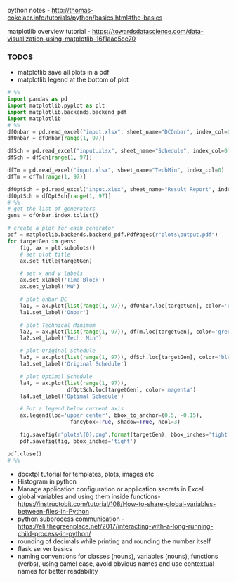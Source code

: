 python notes -  http://thomas-cokelaer.info/tutorials/python/basics.html#the-basics

matplotlib overview tutorial - https://towardsdatascience.com/data-visualization-using-matplotlib-16f1aae5ce70


### TODOS
* matplotlib save all plots in a pdf
* matplotlib legend at the bottom of plot
```python
# %%
import pandas as pd
import matplotlib.pyplot as plt
import matplotlib.backends.backend_pdf
import matplotlib
# %%
dfOnbar = pd.read_excel("input.xlsx", sheet_name="DCOnbar", index_col=0)
dfOnbar = dfOnbar[range(1, 97)]

dfSch = pd.read_excel("input.xlsx", sheet_name="Schedule", index_col=0)
dfSch = dfSch[range(1, 97)]

dfTm = pd.read_excel("input.xlsx", sheet_name="TechMin", index_col=0)
dfTm = dfTm[range(1, 97)]

dfOptSch = pd.read_excel("input.xlsx", sheet_name="Result Report", index_col=0)
dfOptSch = dfOptSch[range(1, 97)]
# %%
# get the list of generators
gens = dfOnbar.index.tolist()

# create a plot for each generator
pdf = matplotlib.backends.backend_pdf.PdfPages(r"plots\output.pdf")
for targetGen in gens:
    fig, ax = plt.subplots()
    # set plot title
    ax.set_title(targetGen)

    # set x and y labels
    ax.set_xlabel('Time Block')
    ax.set_ylabel('MW')

    # plot onbar DC
    la1, = ax.plot(list(range(1, 97)), dfOnbar.loc[targetGen], color='orange')
    la1.set_label('Onbar')

    # plot Technical Minimum
    la2, = ax.plot(list(range(1, 97)), dfTm.loc[targetGen], color='green')
    la2.set_label('Tech. Min')

    # plot Original Schedule
    la3, = ax.plot(list(range(1, 97)), dfSch.loc[targetGen], color='blue')
    la3.set_label('Original Schedule')

    # plot Optimal Schedule
    la4, = ax.plot(list(range(1, 97)),
                   dfOptSch.loc[targetGen], color='magenta')
    la4.set_label('Optimal Schedule')

    # Put a legend below current axis
    ax.legend(loc='upper center', bbox_to_anchor=(0.5, -0.15),
                    fancybox=True, shadow=True, ncol=3)

    fig.savefig(r"plots\{0}.png".format(targetGen), bbox_inches='tight')
    pdf.savefig(fig, bbox_inches='tight')

pdf.close()
# %%
```
* docxtpl tutorial for templates, plots, images etc
* Histogram in python
* Manage application configuration or application secrets in Excel  
* global variables and using them inside functions- https://instructobit.com/tutorial/108/How-to-share-global-variables-between-files-in-Python
* python subprocess communication - https://eli.thegreenplace.net/2017/interacting-with-a-long-running-child-process-in-python/
* rounding of decimals while printing and rounding the number itself
* flask server basics
* naming conventions for classes (nouns), variables (nouns), functions (verbs), using camel case, avoid obvious names and use contextual names for better readability



<!--stackedit_data:
eyJoaXN0b3J5IjpbLTE2MDc1NTY0NjgsLTExOTM5ODk4NzAsOT
kwNTEzMTExLC04ODExMzgzODEsLTk4OTQ3NzI2MSwtMjA1NjQw
NTU1MCwtOTc4NjczNDEsLTMyMzk4ODE0OSwtMTkyMzc2Mzk0Ny
wzOTQ1Mzc4NjksLTEzOTE0OTU2MDUsLTIyMTg4OTk3NSw2NjE2
NzQwMTQsOTI2Nzk1MzA0LC0zOTg1NDI2MDAsMTE3MjIzNjI4My
wxODUyMDA2MDI1LDIxMjE1NzcxNCwtNzc0ODYwMTQzLC01MjA0
NzE5MzhdfQ==
-->